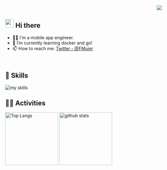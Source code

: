 <div align="right">
  <img src="https://komarev.com/ghpvc/?username=kktaro" />
</div>

## <img src="https://media.giphy.com/media/hvRJCLFzcasrR4ia7z/giphy.gif" width="28"> Hi there

- 🧑‍💻 I'm a mobile app engineer.
- 🌱 I’m currently learning docker and go!
- 📫 How to reach me: [Twitter - @FMuier](https://twitter.com/FMuier)
<br>

## 🌱 Skills
<img alt="my skills" src="https://skillicons.dev/icons?theme=light&perline=6&i=androidstudio,kotlin,gradle,firebase,dart,flutter,docker,ts,gitlab,vscode" />
<br>

## 🏃‍♀️ Activities
<div align="left"> 
  <img alt="Top Langs" height="170px" src="https://github-readme-stats.vercel.app/api?username=kktaro&theme=vue-dark&layout=compact" />
  <img alt="github stats" height="170px" src="https://github-readme-stats.vercel.app/api/top-langs/?username=kktaro&theme=vue-dark&layout=compact" />
</div>

